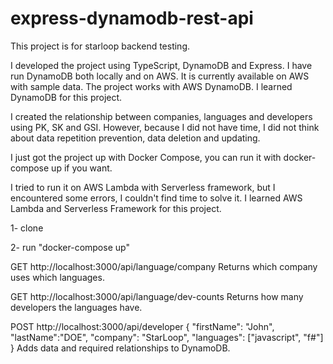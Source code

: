 # express-dynamodb-rest-api
This project is for starloop backend testing.

I developed the project using TypeScript, DynamoDB and Express. I have run DynamoDB both locally and on AWS. It is currently available on AWS with sample data. The project works with AWS DynamoDB. I learned DynamoDB for this project.

I created the relationship between companies, languages and developers using PK, SK and GSI. However, because I did not have time, I did not think about data repetition prevention, data deletion and updating.

I just got the project up with Docker Compose, you can run it with docker-compose up if you want.

I tried to run it on AWS Lambda with Serverless framework, but I encountered some errors, I couldn't find time to solve it. I learned AWS Lambda and Serverless Framework for this project.


1- clone

2- run "docker-compose up"


GET http://localhost:3000/api/language/company
Returns which company uses which languages.

GET http://localhost:3000/api/language/dev-counts
Returns how many developers the languages have.

POST http://localhost:3000/api/developer
{
        "firstName": "John",
        "lastName":"DOE",
        "company": "StarLoop",
        "languages": ["javascript", "f#"]
}
Adds data and required relationships to DynamoDB.
